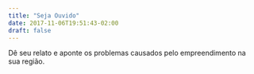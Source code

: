 ```yaml
---
title: "Seja Ouvido"
date: 2017-11-06T19:51:43-02:00
draft: false
---
```


Dê seu relato e aponte os problemas causados pelo empreendimento na sua região. 

